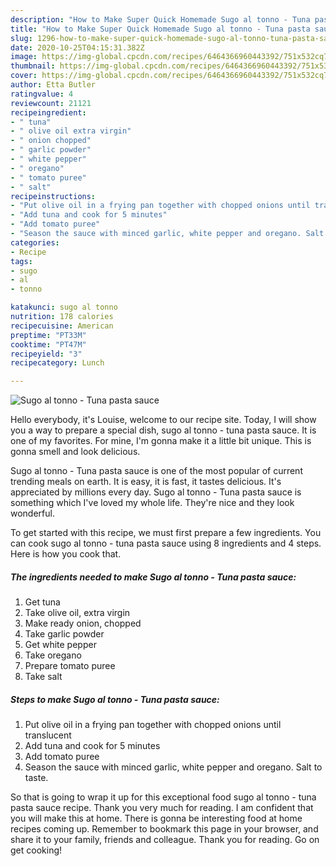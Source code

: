 ```yaml
---
description: "How to Make Super Quick Homemade Sugo al tonno - Tuna pasta sauce"
title: "How to Make Super Quick Homemade Sugo al tonno - Tuna pasta sauce"
slug: 1296-how-to-make-super-quick-homemade-sugo-al-tonno-tuna-pasta-sauce
date: 2020-10-25T04:15:31.382Z
image: https://img-global.cpcdn.com/recipes/6464366960443392/751x532cq70/sugo-al-tonno-tuna-pasta-sauce-recipe-main-photo.jpg
thumbnail: https://img-global.cpcdn.com/recipes/6464366960443392/751x532cq70/sugo-al-tonno-tuna-pasta-sauce-recipe-main-photo.jpg
cover: https://img-global.cpcdn.com/recipes/6464366960443392/751x532cq70/sugo-al-tonno-tuna-pasta-sauce-recipe-main-photo.jpg
author: Etta Butler
ratingvalue: 4
reviewcount: 21121
recipeingredient:
- " tuna"
- " olive oil extra virgin"
- " onion chopped"
- " garlic powder"
- " white pepper"
- " oregano"
- " tomato puree"
- " salt"
recipeinstructions:
- "Put olive oil in a frying pan together with chopped onions until translucent"
- "Add tuna and cook for 5 minutes"
- "Add tomato puree"
- "Season the sauce with minced garlic, white pepper and oregano. Salt to taste."
categories:
- Recipe
tags:
- sugo
- al
- tonno

katakunci: sugo al tonno 
nutrition: 178 calories
recipecuisine: American
preptime: "PT33M"
cooktime: "PT47M"
recipeyield: "3"
recipecategory: Lunch

---
```



![Sugo al tonno - Tuna pasta sauce](https://img-global.cpcdn.com/recipes/6464366960443392/751x532cq70/sugo-al-tonno-tuna-pasta-sauce-recipe-main-photo.jpg)

Hello everybody, it's Louise, welcome to our recipe site. Today, I will show you a way to prepare a special dish, sugo al tonno - tuna pasta sauce. It is one of my favorites. For mine, I'm gonna make it a little bit unique. This is gonna smell and look delicious.

Sugo al tonno - Tuna pasta sauce is one of the most popular of current trending meals on earth. It is easy, it is fast, it tastes delicious. It's appreciated by millions every day. Sugo al tonno - Tuna pasta sauce is something which I've loved my whole life. They're nice and they look wonderful.




To get started with this recipe, we must first prepare a few ingredients. You can cook sugo al tonno - tuna pasta sauce using 8 ingredients and 4 steps. Here is how you cook that.

<!--inarticleads1-->

##### The ingredients needed to make Sugo al tonno - Tuna pasta sauce:

1. Get  tuna
1. Take  olive oil, extra virgin
1. Make ready  onion, chopped
1. Take  garlic powder
1. Get  white pepper
1. Take  oregano
1. Prepare  tomato puree
1. Take  salt




<!--inarticleads2-->

##### Steps to make Sugo al tonno - Tuna pasta sauce:

1. Put olive oil in a frying pan together with chopped onions until translucent
1. Add tuna and cook for 5 minutes
1. Add tomato puree
1. Season the sauce with minced garlic, white pepper and oregano. Salt to taste.




So that is going to wrap it up for this exceptional food sugo al tonno - tuna pasta sauce recipe. Thank you very much for reading. I am confident that you will make this at home. There is gonna be interesting food at home recipes coming up. Remember to bookmark this page in your browser, and share it to your family, friends and colleague. Thank you for reading. Go on get cooking!
